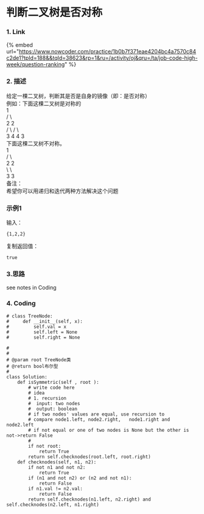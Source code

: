 # 判断二叉树是否对称

### 1. Link

{% embed url="https://www.nowcoder.com/practice/1b0b7f371eae4204bc4a7570c84c2de1?tpId=188&&tqId=38623&rp=1&ru=/activity/oj&qru=/ta/job-code-high-week/question-ranking" %}

### 2. 描述

给定一棵二叉树，判断其是否是自身的镜像（即：是否对称）  
例如：下面这棵二叉树是对称的  
1  
/  \  
2    2  
/ \    / \  
3 4  4  3  
下面这棵二叉树不对称。  
1  
/ \  
2   2  
\    \  
3    3  
备注：  
希望你可以用递归和迭代两种方法解决这个问题  


### 示例1

输入：

```text
{1,2,2}
```

复制返回值：

```text
true
```

### 3.思路

see notes in Coding

### 4. Coding

```text
# class TreeNode:
#     def __init__(self, x):
#         self.val = x
#         self.left = None
#         self.right = None

#
# 
# @param root TreeNode类 
# @return bool布尔型
#
class Solution:
    def isSymmetric(self , root ):
        # write code here
        # idea
        # 1. recursion
        #  input: two nodes
        #  output: boolean
        # if two nodes' values are equal, use recursion to
        # compare node1.left, node2.right,   node1.right and node2.left
        # if not equal or one of two nodes is None but the other is not->return False
        #
        if not root:
            return True
        return self.checknodes(root.left, root.right)
    def checknodes(self, n1, n2):
        if not n1 and not n2:
            return True
        if (n1 and not n2) or (n2 and not n1):
            return False
        if n1.val != n2.val:
            return False
        return self.checknodes(n1.left, n2.right) and self.checknodes(n2.left, n1.right)
        
        
```



